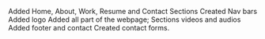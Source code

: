 Added Home, About, Work, Resume and Contact Sections
Created Nav bars
Added logo
Added all part of the webpage; Sections videos and audios
Added footer and contact
Created contact forms.